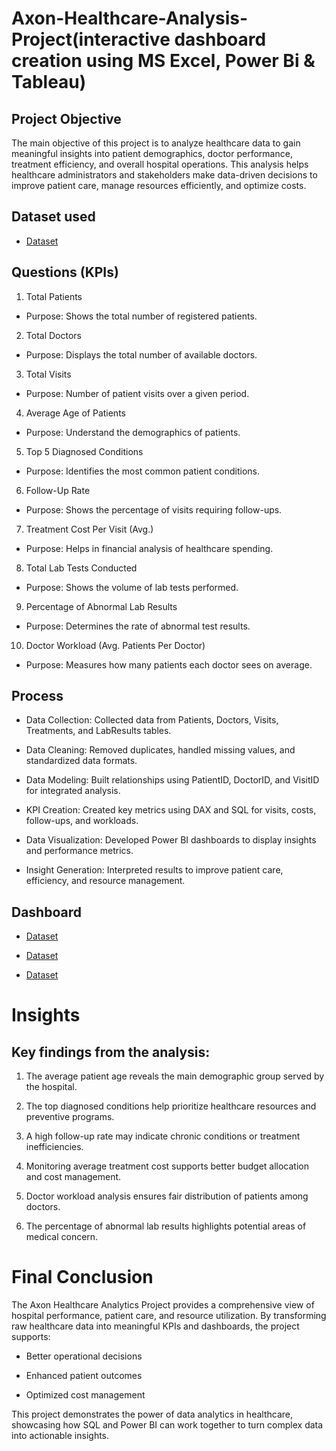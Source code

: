 # Axon-Healthcare-Analysis-Project(interactive dashboard creation using MS Excel, Power Bi & Tableau)

## Project Objective

The main objective of this project is to analyze healthcare data to gain meaningful insights into patient demographics, doctor performance, treatment efficiency, and overall hospital operations.
This analysis helps healthcare administrators and stakeholders make data-driven decisions to improve patient care, manage resources efficiently, and optimize costs.

## Dataset used
- <a href="https://github.com/ashwinireddy09/Axon-Healthcare-analysis-project/blob/main/Data_Healthcare_Patient_V3_.xlsx">Dataset</a>

## Questions (KPIs)

1.	Total Patients
- Purpose: Shows the total number of registered patients.
2.	Total Doctors
- Purpose: Displays the total number of available doctors.
3.	Total Visits
- Purpose: Number of patient visits over a given period.
4.	Average Age of Patients
- Purpose: Understand the demographics of patients.
5.	Top 5 Diagnosed Conditions
- Purpose: Identifies the most common patient conditions.
6.	Follow-Up Rate
- Purpose: Shows the percentage of visits requiring follow-ups.
7.	Treatment Cost Per Visit (Avg.)
- Purpose: Helps in financial analysis of healthcare spending.
8.	Total Lab Tests Conducted
- Purpose: Shows the volume of lab tests performed.
9.	Percentage of Abnormal Lab Results
- Purpose: Determines the rate of abnormal test results.
10.	Doctor Workload (Avg. Patients Per Doctor)
- Purpose: Measures how many patients each doctor sees on average.

## Process
- Data Collection: Collected data from Patients, Doctors, Visits, Treatments, and LabResults tables.

- Data Cleaning: Removed duplicates, handled missing values, and standardized data formats.

- Data Modeling: Built relationships using PatientID, DoctorID, and VisitID for integrated analysis.

- KPI Creation: Created key metrics using DAX and SQL for visits, costs, follow-ups, and workloads.

- Data Visualization: Developed Power BI dashboards to display insights and performance metrics.

- Insight Generation: Interpreted results to improve patient care, efficiency, and resource management.


## Dashboard
- <a href="https://github.com/ashwinireddy09/Axon-Healthcare-analysis-project/blob/main/Screenshot%202025-10-20%20214708.png">Dataset</a>

- <a href="https://github.com/ashwinireddy09/Axon-Healthcare-analysis-project/blob/main/WhatsApp%20Image%202025-10-11%20at%2020.38.33_e2fb1b81.jpg">Dataset</a>

- <a href="https://github.com/ashwinireddy09/Axon-Healthcare-analysis-project/blob/main/WhatsApp%20Image%202025-10-13%20at%2018.08.12_e793e6fe.jpg">Dataset</a>



# Insights

## Key findings from the analysis:

1. The average patient age reveals the main demographic group served by the hospital.

2. The top diagnosed conditions help prioritize healthcare resources and preventive programs.

3. A high follow-up rate may indicate chronic conditions or treatment inefficiencies.

4. Monitoring average treatment cost supports better budget allocation and cost management.

5. Doctor workload analysis ensures fair distribution of patients among doctors.

6. The percentage of abnormal lab results highlights potential areas of medical concern.


# Final Conclusion

The Axon Healthcare Analytics Project provides a comprehensive view of hospital performance, patient care, and resource utilization.
By transforming raw healthcare data into meaningful KPIs and dashboards, the project supports:

- Better operational decisions

- Enhanced patient outcomes

- Optimized cost management

This project demonstrates the power of data analytics in healthcare, showcasing how SQL and Power BI can work together to turn complex data into actionable insights.
